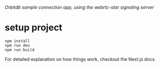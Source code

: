 *Orbitdb sample connection app, using the webrtc-star signaling server*
# setup project
```
npm install
npm run dev
npm run build
```
For detailed explanation on how things work, checkout the Next.js docs.
